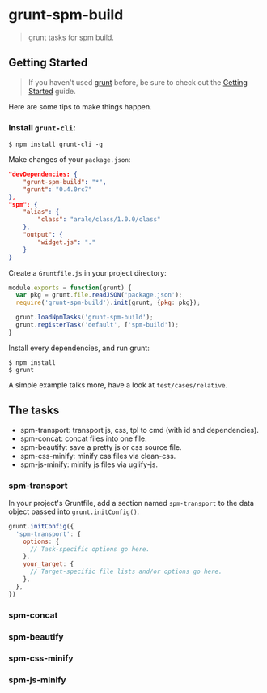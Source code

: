 # grunt-spm-build

> grunt tasks for spm build.


## Getting Started

> If you haven't used [grunt][] before, be sure to check out the [Getting Started][] guide.

Here are some tips to make things happen.

### Install `grunt-cli`:

```
$ npm install grunt-cli -g
```

Make changes of your `package.json`:

```json
"devDependencies: {
    "grunt-spm-build": "*",
    "grunt": "0.4.0rc7"
},
"spm": {
    "alias": {
        "class": "arale/class/1.0.0/class"
    },
    "output": {
        "widget.js": "."
    }
}
```

Create a `Gruntfile.js` in your project directory:

```js
module.exports = function(grunt) {
  var pkg = grunt.file.readJSON('package.json');
  require('grunt-spm-build').init(grunt, {pkg: pkg});

  grunt.loadNpmTasks('grunt-spm-build');
  grunt.registerTask('default', ['spm-build']);
}
```

Install every dependencies, and run grunt:

```
$ npm install
$ grunt
```

A simple example talks more, have a look at `test/cases/relative`.

[grunt]: http://gruntjs.com/
[Getting Started]: https://github.com/gruntjs/grunt/blob/devel/docs/getting_started.md
[package.json]: https://npmjs.org/doc/json.html


## The tasks

- spm-transport: transport js, css, tpl to cmd (with id and dependencies).
- spm-concat: concat files into one file.
- spm-beautify: save a pretty js or css source file.
- spm-css-minify: minify css files via clean-css.
- spm-js-minify: minify js files via uglify-js.

### spm-transport

In your project's Gruntfile, add a section named `spm-transport` to the data object passed into `grunt.initConfig()`.

```js
grunt.initConfig({
  'spm-transport': {
    options: {
      // Task-specific options go here.
    },
    your_target: {
      // Target-specific file lists and/or options go here.
    },
  },
})
```

### spm-concat


### spm-beautify


### spm-css-minify


### spm-js-minify
